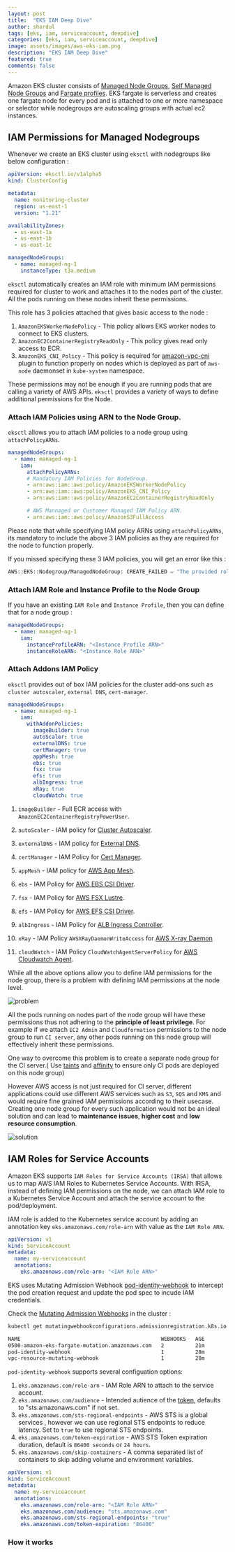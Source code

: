 ```yaml
---
layout: post
title:  "EKS IAM Deep Dive"
author: shardul
tags: [eks, iam, serviceaccount, deepdive]
categories: [eks, iam, serviceaccount, deepdive]
image: assets/images/aws-eks-iam.png
description: "EKS IAM Deep Dive"
featured: true
comments: false
---
```


Amazon EKS cluster consists of [Managed Node Groups](https://docs.aws.amazon.com/eks/latest/userguide/managed-node-groups.html), [Self Managed Node Groups](https://docs.aws.amazon.com/eks/latest/userguide/worker.html) and [Fargate profiles](https://docs.aws.amazon.com/eks/latest/userguide/fargate-profile.html). EKS fargate is serverless and creates one fargate node for every pod and is attached to one or more namespace or selector while nodegroups are autoscaling groups with actual ec2 instances.


## IAM Permissions for Managed Nodegroups
Whenever we create an EKS cluster using `eksctl` with nodegroups like below configuration :

```yaml
apiVersion: eksctl.io/v1alpha5
kind: ClusterConfig

metadata:
  name: monitoring-cluster
  region: us-east-1
  version: "1.21"

availabilityZones: 
  - us-east-1a
  - us-east-1b
  - us-east-1c

managedNodeGroups:
  - name: managed-ng-1
    instanceType: t3a.medium
```

`eksctl` automatically creates an IAM role with minimum IAM permissions required for cluster to work and attaches it to the nodes part of the cluster. All the pods running on these nodes inherit these permissions.

This role has 3 policies attached that gives basic access to the node :

1. `AmazonEKSWorkerNodePolicy` - This policy allows EKS worker nodes to connect to EKS clusters.
2. `AmazonEC2ContainerRegistryReadOnly` - This policy gives read only access to ECR.
3. `AmazonEKS_CNI_Policy` - This policy is required for [amazon-vpc-cni](https://github.com/aws/amazon-vpc-cni-k8s#setup) plugin to function properly on nodes which is deployed as part of `aws-node` daemonset in `kube-system` namespace.

These permissions may not be enough if you are running pods that are calling a variety of AWS APIs. `eksctl` provides a variety of ways to define additional permissions for the Node.


### Attach IAM Policies using ARN to the Node Group.

`eksctl` allows you to attach IAM policies to a node group using `attachPolicyARNs`. 


```yaml
managedNodeGroups:
  - name: managed-ng-1
    iam:
      attachPolicyARNs:
      # Mandatory IAM Policies for NodeGroup.
      - arn:aws:iam::aws:policy/AmazonEKSWorkerNodePolicy
      - arn:aws:iam::aws:policy/AmazonEKS_CNI_Policy
      - arn:aws:iam::aws:policy/AmazonEC2ContainerRegistryReadOnly

      # AWS Mannaged or Customer Managed IAM Policy ARN.
      - arn:aws:iam::aws:policy/AmazonS3FullAccess
```

Please note that while specifying IAM policy ARNs using `attachPolicyARNs`, its mandatory to include the above 3 IAM policies as they are required for the node to function properly.

If you missed specifying these 3 IAM policies, you will get an error like this :

```bash
AWS::EKS::Nodegroup/ManagedNodeGroup: CREATE_FAILED – "The provided role doesn't have the Amazon EKS Managed Policies associated with it. Please ensure the following policies [arn:aws:iam::aws:policy/AmazonEKSWorkerNodePolicy, arn:aws:iam::aws:policy/AmazonEC2ContainerRegistryReadOnly] are attached "
```

### Attach IAM Role and Instance Profile to the Node Group

If you have an existing `IAM Role` and `Instance Profile`, then you can define that for a node group :

```yaml
managedNodeGroups:
  - name: managed-ng-1
    iam:
      instanceProfileARN: "<Instance Profile ARN>"
      instanceRoleARN: "<Instance Role ARN>"
```

### Attach Addons IAM Policy

`eksctl` provides out of box IAM policies for the cluster add-ons such as `cluster autoscaler`, `external DNS`, `cert-manager`.

```yaml
managedNodeGroups:
  - name: managed-ng-1
    iam:
      withAddonPolicies:
        imageBuilder: true
        autoScaler: true
        externalDNS: true
        certManager: true
        appMesh: true
        ebs: true
        fsx: true
        efs: true
        albIngress: true
        xRay: true
        cloudWatch: true
```

1. `imageBuilder` - Full ECR access with `AmazonEC2ContainerRegistryPowerUser`.

2. `autoScaler` - IAM policy for [Cluster Autoscaler](https://github.com/kubernetes/autoscaler/tree/master/cluster-autoscaler/cloudprovider/aws#iam-policy).

3. `externalDNS` - IAM policy for [External DNS](https://github.com/kubernetes-sigs/external-dns/blob/master/docs/tutorials/aws.md#iam-policy).

4. `certManager` - IAM Policy for [Cert Manager](https://cert-manager.io/docs/configuration/acme/dns01/route53/#set-up-an-iam-role).

5. `appMesh` - IAM policy for [AWS App Mesh](https://github.com/aws/aws-app-mesh-controller-for-k8s/blob/master/config/iam/controller-iam-policy.json).

6. `ebs` - IAM Policy for [AWS EBS CSI Driver](https://github.com/kubernetes-sigs/aws-ebs-csi-driver/blob/master/docs/example-iam-policy.json).

7. `fsx` - IAM Policy for [AWS FSX Lustre](https://github.com/kubernetes-sigs/aws-fsx-csi-driver/tree/master/docs#installation).

8. `efs` - IAM Policy for [AWS EFS CSI Driver](https://github.com/kubernetes-sigs/aws-efs-csi-driver/blob/master/docs/iam-policy-example.json).

9. `albIngress` - IAM Policy for [ALB Ingress Controller](https://github.com/kubernetes-sigs/aws-load-balancer-controller/blob/main/docs/install/iam_policy.json).

10. `xRay` - IAM Policy `AWSXRayDaemonWriteAccess` for [AWS X-ray Daemon](https://github.com/aws/aws-xray-daemon) 

11. `cloudWatch` - IAM Policy `CloudWatchAgentServerPolicy` for [AWS Cloudwatch Agent](https://github.com/aws/amazon-cloudwatch-agent).


While all the above options allow you to define IAM permissions for the node group, there is a problem with defining IAM permissions at the node level.

![problem](/assets/images/problem-medium.jpeg)

All the pods running on nodes part of the node group will have these permissions thus not adhering to the **principle of least privilege**. For example if we attach `EC2 Admin` and `Cloudformation` permissions to the node group to run `CI server`, any other pods running on this node group will effectively inherit these permissions.

One way to overcome this problem is to create a separate node group for the CI server.( Use [taints](https://kubernetes.io/docs/concepts/scheduling-eviction/taint-and-toleration/#concepts) and [affinity](https://kubernetes.io/docs/concepts/scheduling-eviction/assign-pod-node/#node-affinity) to ensure only CI pods are deployed on this node group)

However AWS access is not just required for CI server, different applications could use different AWS services such as `S3`, `SQS` and `KMS` and would require fine grained IAM permissions according to their usecase. Creating one node group for every such application would not be an ideal solution and can lead to **maintenance issues**, **higher cost** and **low resource consumption**.

![solution](/assets/images/solution.jpeg)


## IAM Roles for Service Accounts

Amazon EKS supports `IAM Roles for Service Accounts (IRSA)` that allows us to map AWS IAM Roles to Kubernetes Service Accounts. With IRSA, instead of defining IAM permissions on the node, we can attach IAM role to a Kubernetes Service Account and attach the service account to the pod/deployment.

IAM role is added to the Kubernetes service account by adding an annotation key `eks.amazonaws.com/role-arn` with value as the `IAM Role ARN`.

```yaml
apiVersion: v1
kind: ServiceAccount
metadata:
  name: my-serviceaccount
  annotations:
    eks.amazonaws.com/role-arn: "<IAM Role ARN>"
```

EKS uses Mutating Admission Webhook [pod-identity-webhook]((https://github.com/aws/amazon-eks-pod-identity-webhook/)) to intercept the pod creation request and update the pod spec to incude IAM credentials.

Check the [Mutating Admission Webhooks](https://kubernetes.io/docs/reference/access-authn-authz/admission-controllers/#mutatingadmissionwebhook) in the cluster :

```bash
kubectl get mutatingwebhookconfigurations.admissionregistration.k8s.io

NAME                                             WEBHOOKS   AGE
0500-amazon-eks-fargate-mutation.amazonaws.com   2          21m
pod-identity-webhook                             1          28m
vpc-resource-mutating-webhook                    1          28m
```

`pod-identity-webhook` supports several configuation options:

1. `eks.amazonaws.com/role-arn` - IAM Role ARN to attach to the service account.
2. `eks.amazonaws.com/audience` - Intended autience of the [token](https://kubernetes.io/docs/tasks/configure-pod-container/configure-service-account/#service-account-token-volume-projection), defaults to "sts.amazonaws.com" if not set.
3. `eks.amazonaws.com/sts-regional-endpoints` - AWS STS is a global services , however we can use regional STS endpoints to reduce latency. Set to `true` to use regional STS endpoints.
4. `eks.amazonaws.com/token-expiration` - AWS STS Token expiration duration, default is `86400 seconds` or `24 hours`.
5. `eks.amazonaws.com/skip-containers` - A comma separated list of containers to skip adding volume and environment variables.


```yaml
apiVersion: v1
kind: ServiceAccount
metadata:
  name: my-serviceaccount
  annotations:
    eks.amazonaws.com/role-arn: "<IAM Role ARN>"
    eks.amazonaws.com/audience: "sts.amazonaws.com"
    eks.amazonaws.com/sts-regional-endpoints: "true"
    eks.amazonaws.com/token-expiration: "86400"
```

### How it works 
